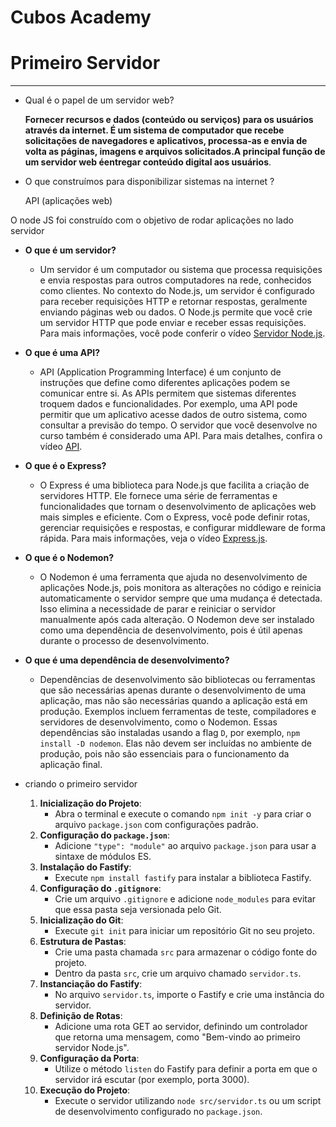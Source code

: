 # Cubos Academy

# Primeiro Servidor

 
****

- Qual é o papel de um servidor web?
    
    **Fornecer recursos e dados (conteúdo ou serviços) para os usuários através da internet. É um sistema de computador que recebe solicitações de navegadores e aplicativos, processa-as e envia de volta as páginas, imagens e arquivos solicitados.**A principal função de um servidor web é**entregar conteúdo digital aos usuários**.
    
- O que construímos para disponibilizar sistemas na internet ?
    
     API (aplicações web)
    

O node JS  foi construído com o objetivo de rodar aplicações no lado servidor

 

- **O que é um servidor?**
    - Um servidor é um computador ou sistema que processa requisições e envia respostas para outros computadores na rede, conhecidos como clientes. No contexto do Node.js, um servidor é configurado para receber requisições HTTP e retornar respostas, geralmente enviando páginas web ou dados. O Node.js permite que você crie um servidor HTTP que pode enviar e receber essas requisições. Para mais informações, você pode conferir o vídeo [Servidor Node.js](https://aulas.cubos.academy/conteudo/341d806b-d5be-4bcf-a18c-aa1557e3d74d).
- **O que é uma API?**
    - API (Application Programming Interface) é um conjunto de instruções que define como diferentes aplicações podem se comunicar entre si. As APIs permitem que sistemas diferentes troquem dados e funcionalidades. Por exemplo, uma API pode permitir que um aplicativo acesse dados de outro sistema, como consultar a previsão do tempo. O servidor que você desenvolve no curso também é considerado uma API. Para mais detalhes, confira o vídeo [API](https://aulas.cubos.academy/conteudo/49c6c68f-4325-4865-96b2-cf9c2f97740f).
- **O que é o Express?**
    - O Express é uma biblioteca para Node.js que facilita a criação de servidores HTTP. Ele fornece uma série de ferramentas e funcionalidades que tornam o desenvolvimento de aplicações web mais simples e eficiente. Com o Express, você pode definir rotas, gerenciar requisições e respostas, e configurar middleware de forma rápida. Para mais informações, veja o vídeo [Express.js](https://aulas.cubos.academy/conteudo/317cd42f-fd53-46b1-be88-2c1e35862d73).
- **O que é o Nodemon?**
    - O Nodemon é uma ferramenta que ajuda no desenvolvimento de aplicações Node.js, pois monitora as alterações no código e reinicia automaticamente o servidor sempre que uma mudança é detectada. Isso elimina a necessidade de parar e reiniciar o servidor manualmente após cada alteração. O Nodemon deve ser instalado como uma dependência de desenvolvimento, pois é útil apenas durante o processo de desenvolvimento.
- **O que é uma dependência de desenvolvimento?**
    - Dependências de desenvolvimento são bibliotecas ou ferramentas que são necessárias apenas durante o desenvolvimento de uma aplicação, mas não são necessárias quando a aplicação está em produção. Exemplos incluem ferramentas de teste, compiladores e servidores de desenvolvimento, como o Nodemon. Essas dependências são instaladas usando a flag `D`, por exemplo, `npm install -D nodemon`. Elas não devem ser incluídas no ambiente de produção, pois não são essenciais para o funcionamento da aplicação final.

- criando o primeiro servidor
    1. **Inicialização do Projeto**:
        - Abra o terminal e execute o comando `npm init -y` para criar o arquivo `package.json` com configurações padrão.
    2. **Configuração do `package.json`**:
        - Adicione `"type": "module"` ao arquivo `package.json` para usar a sintaxe de módulos ES.
    3. **Instalação do Fastify**:
        - Execute `npm install fastify` para instalar a biblioteca Fastify.
    4. **Configuração do `.gitignore`**:
        - Crie um arquivo `.gitignore` e adicione `node_modules` para evitar que essa pasta seja versionada pelo Git.
    5. **Inicialização do Git**:
        - Execute `git init` para iniciar um repositório Git no seu projeto.
    6. **Estrutura de Pastas**:
        - Crie uma pasta chamada `src` para armazenar o código fonte do projeto.
        - Dentro da pasta `src`, crie um arquivo chamado `servidor.ts`.
    7. **Instanciação do Fastify**:
        - No arquivo `servidor.ts`, importe o Fastify e crie uma instância do servidor.
    8. **Definição de Rotas**:
        - Adicione uma rota GET ao servidor, definindo um controlador que retorna uma mensagem, como "Bem-vindo ao primeiro servidor Node.js".
    9. **Configuração da Porta**:
        - Utilize o método `listen` do Fastify para definir a porta em que o servidor irá escutar (por exemplo, porta 3000).
    10. **Execução do Projeto**:
        - Execute o servidor utilizando `node src/servidor.ts` ou um script de desenvolvimento configurado no `package.json`.
